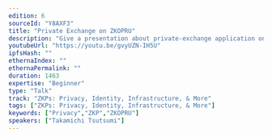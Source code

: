 ```yaml
---
edition: 6
sourceId: "Y8AXF3"
title: "Private Exchange on ZKOPRU"
description: "Give a presentation about private-exchange application on zkopru which consists of three different zero knowledge protocols including socialist millionaire problem, blind find, and zkopru. In the presentation, I will show how the private exchange works."
youtubeUrl: "https://youtu.be/gvyUZN-IH5U"
ipfsHash: ""
ethernaIndex: ""
ethernaPermalink: ""
duration: 1463
expertise: "Beginner"
type: "Talk"
track: "ZKPs: Privacy, Identity, Infrastructure, & More"
tags: ["ZKPs: Privacy, Identity, Infrastructure, & More"]
keywords: ["Privacy","ZKP","ZKOPRU"]
speakers: ["Takamichi Tsutsumi"]
---
```

